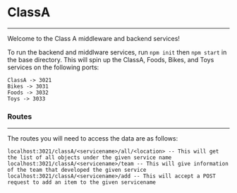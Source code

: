 # ClassA
---
Welcome to the Class A middleware and backend services!

To run the backend and middlware services, run `npm init` then `npm start` in the base directory. This will spin up the ClassA, Foods, Bikes, and Toys services on the following ports:

```
ClassA -> 3021
Bikes -> 3031
Foods -> 3032
Toys -> 3033
```
### Routes
---
The routes you will need to access the data are as follows:

```
localhost:3021/classA/<servicename>/all/<location> -- This will get the list of all objects under the given service name
localhost:3021/classA/<servicename>/team -- This will give information of the team that developed the given service
localhost:3021/classA/<servicename>/add -- This will accept a POST request to add an item to the given servicename
